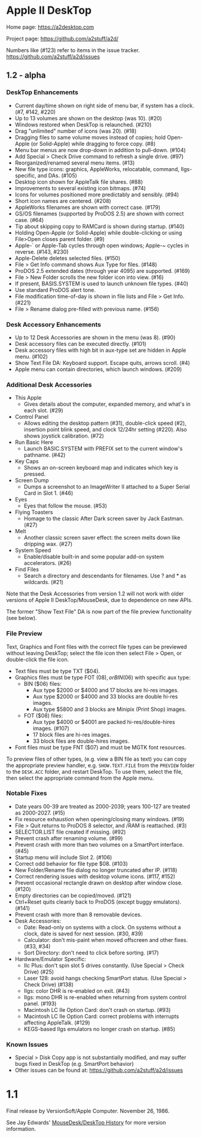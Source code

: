 # Apple II DeskTop

Home page: https://a2desktop.com

Project page: https://github.com/a2stuff/a2d/

Numbers like (#123) refer to items in the issue tracker.
https://github.com/a2stuff/a2d/issues

## 1.2 - alpha

### DeskTop Enhancements

* Current day/time shown on right side of menu bar, if system has a clock. (#7, #142, #220)
* Up to 13 volumes are shown on the desktop (was 10). (#20)
* Windows restored when DeskTop is relaunched. (#210)
* Drag "unlimited" number of icons (was 20). (#18)
* Dragging files to same volume moves instead of copies; hold Open-Apple (or Solid-Apple) while dragging to force copy. (#8)
* Menu bar menus are now drop-down in addition to pull-down. (#104)
* Add Special > Check Drive command to refresh a single drive. (#97)
* Reorganized/renamed several menu items. (#13)
* New file type icons: graphics, AppleWorks, relocatable, command, IIgs-specific, and DAs. (#105)
* Desktop icon shown for AppleTalk file shares. (#88)
* Improvements to several existing icon bitmaps. (#74)
* Icons for volumes positioned more predictably and sensibly. (#94)
* Short icon names are centered. (#208)
* AppleWorks filenames are shown with correct case. (#179)
* GS/OS filenames (supported by ProDOS 2.5) are shown with correct case. (#64)
* Tip about skipping copy to RAMCard is shown during startup. (#140)
* Holding Open-Apple (or Solid-Apple) while double-clicking or using File>Open closes parent folder. (#9)
* Apple-` or Apple-Tab cycles through open windows; Apple-~ cycles in reverse. (#143, #230)
* Apple-Delete deletes selected files. (#150)
* File > Get Info command shows Aux Type for files. (#148)
* ProDOS 2.5 extended dates (through year 4095) are supported. (#169)
* File > New Folder scrolls the new folder icon into view. (#16)
* If present, BASIS.SYSTEM is used to launch unknown file types. (#40)
* Use standard ProDOS alert tone.
* File modification time-of-day is shown in file lists and File > Get Info. (#221)
* File > Rename dialog pre-filled with previous name. (#156)

### Desk Accessory Enhancements

* Up to 12 Desk Accessories are shown in the menu (was 8). (#90)
* Desk accessory files can be executed directly. (#101)
* Desk accessory files with high bit in aux-type set are hidden in Apple menu. (#102)
* Show Text File DA: Keyboard support. Escape quits, arrows scroll. (#4)
* Apple menu can contain directories, which launch windows. (#209)

### Additional Desk Accessories

* This Apple
  * Gives details about the computer, expanded memory, and what's in each slot. (#29)
* Control Panel
  * Allows editing the desktop pattern (#31), double-click speed (#2), insertion point blink speed, and clock 12/24hr setting (#220). Also shows joystick calibration. (#72)
* Run Basic Here
  * Launch BASIC.SYSTEM with PREFIX set to the current window's pathname. (#42)
* Key Caps
  * Shows an on-screen keyboard map and indicates which key is pressed.
* Screen Dump
  * Dumps a screenshot to an ImageWriter II attached to a Super Serial Card in Slot 1. (#46)
* Eyes
  * Eyes that follow the mouse. (#53)
* Flying Toasters
  * Homage to the classic After Dark screen saver by Jack Eastman. (#27)
* Melt
  * Another classic screen saver effect: the screen melts down like dripping wax. (#27)
* System Speed
  * Enable/disable built-in and some popular add-on system accelerators. (#26)
* Find Files
  * Search a directory and descendants for filenames. Use ? and * as wildcards. (#21)

Note that the Desk Accessories from version 1.2 will not work with older versions
of Apple II DeskTop/MouseDesk, due to dependence on new APIs.

The former "Show Text File" DA is now part of the file preview
functionality (see below).

### File Preview

Text, Graphics and Font files with the correct file types can be
previewed without leaving DeskTop; select the file icon then select
File > Open, or double-click the file icon.

* Text files must be type TXT ($04).
* Graphics files must be type FOT ($08), or BIN ($06) with specific aux type:
  * BIN ($06) files:
    * Aux type $2000 or $4000 and 17 blocks are hi-res images.
    * Aux type $2000 or $4000 and 33 blocks are double hi-res images.
    * Aux type $5800 and 3 blocks are Minipix (Print Shop) images.
  * FOT ($08) files:
    * Aux type $4000 or $4001 are packed hi-res/double-hires images. (#107)
    * 17 block files are hi-res images.
    * 33 block files are double-hires images.
* Font files must be type FNT ($07) and must be MGTK font resources.

To preview files of other types, (e.g. view a BIN file as text) you
can copy the appropriate preview handler, e.g. `SHOW.TEXT.FILE` from
the `PREVIEW` folder to the `DESK.ACC` folder, and restart DeskTop. To
use them, select the file, then select the appropriate command from
the Apple menu.

### Notable Fixes

* Date years 00-39 are treated as 2000-2039; years 100-127 are treated as 2000-2027. (#15)
* Fix resource exhaustion when opening/closing many windows. (#19)
* File > Quit returns to ProDOS 8 selector, and /RAM is reattached. (#3)
* SELECTOR.LIST file created if missing. (#92)
* Prevent crash after renaming volume. (#99)
* Prevent crash with more than two volumes on a SmartPort interface. (#45)
* Startup menu will include Slot 2. (#106)
* Correct odd behavior for file type $08. (#103)
* New Folder/Rename file dialog no longer truncated after IP. (#118)
* Correct rendering issues with desktop volume icons. (#117, #152)
* Prevent occasional rectangle drawn on desktop after window close. (#120)
* Empty directories can be copied/moved. (#121)
* Ctrl+Reset quits cleanly back to ProDOS (except buggy emulators). (#141)
* Prevent crash with more than 8 removable devices.
* Desk Accessories:
  * Date: Read-only on systems with a clock. On systems without a clock, date is saved for next session. (#30, #39)
  * Calculator: don't mis-paint when moved offscreen and other fixes. (#33, #34)
  * Sort Directory: don't need to click before sorting. (#17)
* Hardware/Emulator Specific:
  * IIc Plus: don't spin slot 5 drives constantly. (Use Special > Check Drive) (#25)
  * Laser 128: avoid hangs checking SmartPort status. (Use Special > Check Drive) (#138)
  * IIgs: color DHR is re-enabled on exit. (#43)
  * IIgs: mono DHR is re-enabled when returning from system control panel. (#193)
  * Macintosh LC IIe Option Card: don't crash on startup. (#93)
  * Macintosh LC IIe Option Card: correct problems with interrupts affecting AppleTalk. (#129)
  * KEGS-based IIgs emulators no longer crash on startup. (#85)

### Known Issues

* Special > Disk Copy app is not substantially modified, and may suffer bugs fixed in DeskTop (e.g. SmartPort behavior)
* Other issues can be found at: https://github.com/a2stuff/a2d/issues


# 1.1

Final release by VersionSoft/Apple Computer. November 26, 1986.

See Jay Edwards' [MouseDesk/DeskTop History](https://mirrors.apple2.org.za/ground.icaen.uiowa.edu/MiscInfo/Misc/mousedesk.info)
for more version information.
